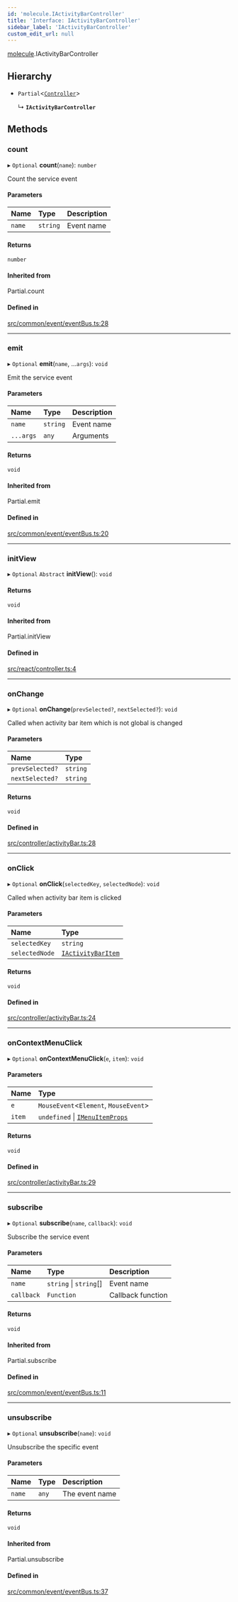 ```yaml
---
id: 'molecule.IActivityBarController'
title: 'Interface: IActivityBarController'
sidebar_label: 'IActivityBarController'
custom_edit_url: null
---
```


[molecule](../namespaces/molecule).IActivityBarController

## Hierarchy

-   `Partial`<[`Controller`](../classes/molecule.react.Controller)\>

    ↳ **`IActivityBarController`**

## Methods

### count

▸ `Optional` **count**(`name`): `number`

Count the service event

#### Parameters

| Name   | Type     | Description |
| :----- | :------- | :---------- |
| `name` | `string` | Event name  |

#### Returns

`number`

#### Inherited from

Partial.count

#### Defined in

[src/common/event/eventBus.ts:28](https://github.com/DTStack/molecule/blob/3c64296/src/common/event/eventBus.ts#L28)

---

### emit

▸ `Optional` **emit**(`name`, ...`args`): `void`

Emit the service event

#### Parameters

| Name      | Type     | Description |
| :-------- | :------- | :---------- |
| `name`    | `string` | Event name  |
| `...args` | `any`    | Arguments   |

#### Returns

`void`

#### Inherited from

Partial.emit

#### Defined in

[src/common/event/eventBus.ts:20](https://github.com/DTStack/molecule/blob/3c64296/src/common/event/eventBus.ts#L20)

---

### initView

▸ `Optional` `Abstract` **initView**(): `void`

#### Returns

`void`

#### Inherited from

Partial.initView

#### Defined in

[src/react/controller.ts:4](https://github.com/DTStack/molecule/blob/3c64296/src/react/controller.ts#L4)

---

### onChange

▸ `Optional` **onChange**(`prevSelected?`, `nextSelected?`): `void`

Called when activity bar item which is not global is changed

#### Parameters

| Name            | Type     |
| :-------------- | :------- |
| `prevSelected?` | `string` |
| `nextSelected?` | `string` |

#### Returns

`void`

#### Defined in

[src/controller/activityBar.ts:28](https://github.com/DTStack/molecule/blob/3c64296/src/controller/activityBar.ts#L28)

---

### onClick

▸ `Optional` **onClick**(`selectedKey`, `selectedNode`): `void`

Called when activity bar item is clicked

#### Parameters

| Name           | Type                                            |
| :------------- | :---------------------------------------------- |
| `selectedKey`  | `string`                                        |
| `selectedNode` | [`IActivityBarItem`](molecule.IActivityBarItem) |

#### Returns

`void`

#### Defined in

[src/controller/activityBar.ts:24](https://github.com/DTStack/molecule/blob/3c64296/src/controller/activityBar.ts#L24)

---

### onContextMenuClick

▸ `Optional` **onContextMenuClick**(`e`, `item`): `void`

#### Parameters

| Name   | Type                                                                 |
| :----- | :------------------------------------------------------------------- |
| `e`    | `MouseEvent`<`Element`, `MouseEvent`\>                               |
| `item` | `undefined` \| [`IMenuItemProps`](molecule.component.IMenuItemProps) |

#### Returns

`void`

#### Defined in

[src/controller/activityBar.ts:29](https://github.com/DTStack/molecule/blob/3c64296/src/controller/activityBar.ts#L29)

---

### subscribe

▸ `Optional` **subscribe**(`name`, `callback`): `void`

Subscribe the service event

#### Parameters

| Name       | Type                   | Description       |
| :--------- | :--------------------- | :---------------- |
| `name`     | `string` \| `string`[] | Event name        |
| `callback` | `Function`             | Callback function |

#### Returns

`void`

#### Inherited from

Partial.subscribe

#### Defined in

[src/common/event/eventBus.ts:11](https://github.com/DTStack/molecule/blob/3c64296/src/common/event/eventBus.ts#L11)

---

### unsubscribe

▸ `Optional` **unsubscribe**(`name`): `void`

Unsubscribe the specific event

#### Parameters

| Name   | Type  | Description    |
| :----- | :---- | :------------- |
| `name` | `any` | The event name |

#### Returns

`void`

#### Inherited from

Partial.unsubscribe

#### Defined in

[src/common/event/eventBus.ts:37](https://github.com/DTStack/molecule/blob/3c64296/src/common/event/eventBus.ts#L37)
